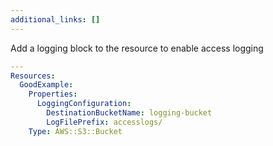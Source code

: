 ```yaml
---
additional_links: []
---
```


Add a logging block to the resource to enable access logging

```yaml
---
Resources:
  GoodExample:
    Properties:
      LoggingConfiguration:
        DestinationBucketName: logging-bucket
        LogFilePrefix: accesslogs/
    Type: AWS::S3::Bucket
```
